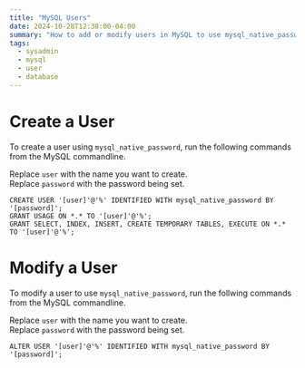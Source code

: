 ```yaml
---
title: "MySQL Users"
date: 2024-10-28T12:38:00-04:00
summary: "How to add or modify users in MySQL to use mysql_native_password"
tags:
  - sysadmin
  - mysql
  - user
  - database
---
```


# Create a User
To create a user using `mysql_native_password`, run the following commands from the MySQL commandline.  

Replace `user` with the name you want to create.  
Replace `password` with the password being set.

```mysql
CREATE USER '[user]'@'%' IDENTIFIED WITH mysql_native_password BY '[password]';
GRANT USAGE ON *.* TO '[user]'@'%';
GRANT SELECT, INDEX, INSERT, CREATE TEMPORARY TABLES, EXECUTE ON *.* TO '[user]'@'%';
```

# Modify a User
To modify a user to use `mysql_native_password`, run the follwing commands from the MySQL commandline.

Replace `user` with the name you want to create.  
Replace `password` with the password being set.  

```mysql
ALTER USER '[user]'@'%' IDENTIFIED WITH mysql_native_password BY '[password]';
```
